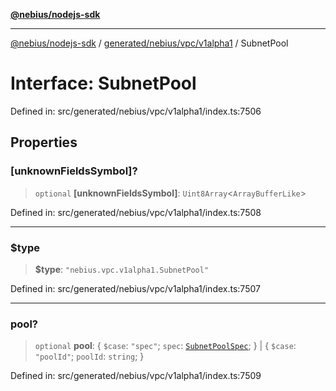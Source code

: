[**@nebius/nodejs-sdk**](../../../../../README.md)

---

[@nebius/nodejs-sdk](../../../../../README.md) / [generated/nebius/vpc/v1alpha1](../README.md) / SubnetPool

# Interface: SubnetPool

Defined in: src/generated/nebius/vpc/v1alpha1/index.ts:7506

## Properties

### \[unknownFieldsSymbol\]?

> `optional` **\[unknownFieldsSymbol\]**: `Uint8Array`\<`ArrayBufferLike`\>

Defined in: src/generated/nebius/vpc/v1alpha1/index.ts:7508

---

### $type

> **$type**: `"nebius.vpc.v1alpha1.SubnetPool"`

Defined in: src/generated/nebius/vpc/v1alpha1/index.ts:7507

---

### pool?

> `optional` **pool**: \{ `$case`: `"spec"`; `spec`: [`SubnetPoolSpec`](SubnetPoolSpec.md); \} \| \{ `$case`: `"poolId"`; `poolId`: `string`; \}

Defined in: src/generated/nebius/vpc/v1alpha1/index.ts:7509
